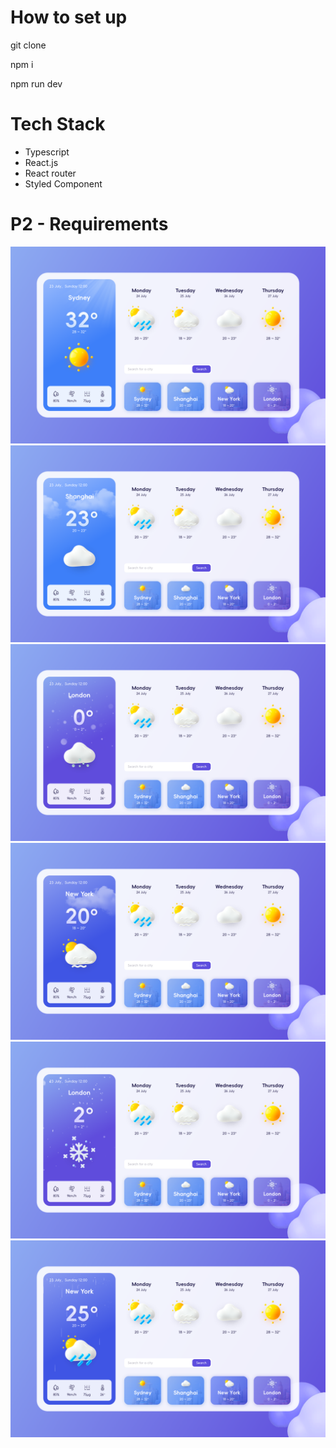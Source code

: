 # How to set up

git clone

npm i

npm run dev

# Tech Stack

- Typescript
- React.js
- React router
- Styled Component

# P2 - Requirements

![requirement1](public/requirement1.png)
![requirement2](public/requirement2.png)
![requirement3](public/requirement3.png)
![requirement4](public/requirement4.png)
![requirement5](public/requirement5.png)
![requirement6](public/requirement6.png)
